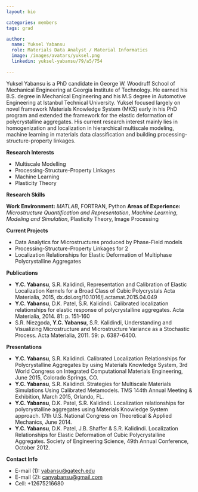 ```yaml
---
layout: bio

categories: members
tags: grad

author:
  name: Yuksel Yabansu
  role: Materials Data Analyst / Material Informatics 
  image: /images/avatars/yuksel.png
  linkedin: yuksel-yabansu/79/a5/754

---
```


Yuksel Yabansu is a PhD candidate in George W. Woodruff School of Mechanical Engineering at Georgia Institute of Technology. He earned his B.S. degree in Mechanical Engineering and his M.S degree in Automotive Engineering at Istanbul Technical University. Yuksel focused largely on novel framework Materials Knowledge System (MKS) early in his PhD program and extended the framework for the elastic deformation of polycrystalline aggregates. His current research interest mainly lies in homogenization and localization in hierarchical multiscale modeling, machine learning in materials data classification and building processing-structure-property linkages.

**Research Interests**

* Multiscale Modelling
* Processing-Structure-Property Linkages
* Machine Learning
* Plasticity Theory

**Research Skills**

**Work Environment:** *MATLAB*, FORTRAN, Python
**Areas of Experience:** *Microstructure Quantification and Representation*, *Machine Learning*, *Modeling and Simulation*, Plasticity Theory, Image Processing

**Current Projects**

* Data Analytics for Microstructures produced by Phase-Field models
* Processing-Structure-Property Linkages for 2
* Localization Relationships for Elastic Deformation of Multiphase Polycrystalline Aggregates

**Publications**

* **Y.C. Yabansu**, S.R. Kalidindi, Representation and Calibration of Elastic Localization Kernels for a Broad Class of Cubic Polycrystals Acta Materialia, 2015, dx.doi.org/10.1016/j.actamat.2015.04.049
* **Y.C. Yabansu**, D.K. Patel, S.R. Kalidindi. Calibrated localization relationships for elastic response of polycrystalline aggregates. Acta Materialia, 2014. 81: p. 151-160
* S.R. Niezgoda, **Y.C. Yabansu**, S.R. Kalidindi, Understanding and Visualizing Microstructure and Microstructure Variance as a Stochastic Process. Acta Materialia, 2011. 59: p. 6387-6400.

**Presentations**

* **Y.C. Yabansu**, S.R. Kalidindi. Calibrated Localization Relationships for Polycrystalline Aggregates by using Materials Knowledge System, 3rd World Congress on Integrated Computational Materials Engineering, June 2015, Colorado Springs, CO.
* **Y.C. Yabansu**, S.R. Kalidindi. Strategies for Multiscale Materials Simulations Using Calibrated Metamodels. TMS 144th Annual Meeting & Exhibition, March 2015, Orlando, FL.
* **Y.C. Yabansu**, D.K. Patel, S.R. Kalidindi. Localization relationships for polycrystalline aggregates using Materials Knowledge System approach. 17th U.S. National Congress on Theoretical & Applied Mechanics, June 2014.
* **Y.C. Yabansu**, D.K. Patel, J.B. Shaffer & S.R. Kalidindi. Localization Relationships for Elastic Deformation of Cubic Polycrystalline Aggregates. Society of Engineering Science, 49th Annual Conference, October 2012.

**Contact Info**

* E-mail (1): yabansu@gatech.edu
* E-mail (2): canyabansu@gmail.com
* Cell: +12675216680